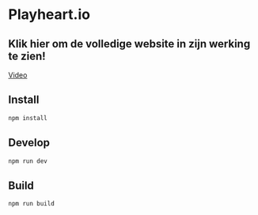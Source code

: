# Playheart.io

## Klik hier om de volledige website in zijn werking te zien!
[Video](https://vimeo.com/839985396)

## Install

```bash
npm install
```

## Develop

```bash
npm run dev
```

## Build

```bash
npm run build
```
